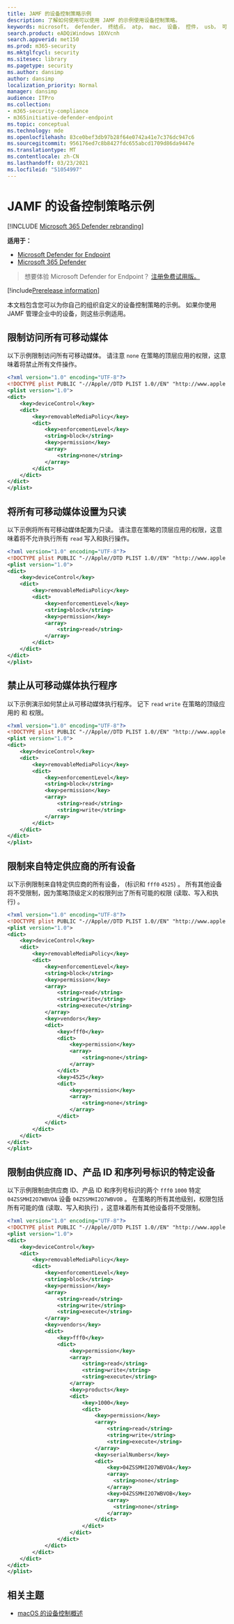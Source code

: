 ```yaml
---
title: JAMF 的设备控制策略示例
description: 了解如何使用可以使用 JAMF 的示例使用设备控制策略。
keywords: microsoft， defender， 终结点， atp， mac， 设备， 控件， usb， 可移动， 媒体， jamf
search.product: eADQiWindows 10XVcnh
search.appverid: met150
ms.prod: m365-security
ms.mktglfcycl: security
ms.sitesec: library
ms.pagetype: security
ms.author: dansimp
author: dansimp
localization_priority: Normal
manager: dansimp
audience: ITPro
ms.collection:
- m365-security-compliance
- m365initiative-defender-endpoint
ms.topic: conceptual
ms.technology: mde
ms.openlocfilehash: 83ce0bef3db97b28f64e0742a41e7c376dc947c6
ms.sourcegitcommit: 956176ed7c8b8427fdc655abcd1709d86da9447e
ms.translationtype: MT
ms.contentlocale: zh-CN
ms.lasthandoff: 03/23/2021
ms.locfileid: "51054997"
---
```

# <a name="examples-of-device-control-policies-for-jamf"></a>JAMF 的设备控制策略示例

[!INCLUDE [Microsoft 365 Defender rebranding](../../includes/microsoft-defender.md)]

**适用于：**
- [Microsoft Defender for Endpoint](https://go.microsoft.com/fwlink/p/?linkid=2146631)
- [Microsoft 365 Defender](https://go.microsoft.com/fwlink/?linkid=2118804)

> 想要体验 Microsoft Defender for Endpoint？ [注册免费试用版。](https://www.microsoft.com/microsoft-365/windows/microsoft-defender-atp?ocid=docs-wdatp-exposedapis-abovefoldlink)

[!include[Prerelease information](../../includes/prerelease.md)]

本文档包含您可以为你自己的组织自定义的设备控制策略的示例。 如果你使用 JAMF 管理企业中的设备，则这些示例适用。

## <a name="restrict-access-to-all-removable-media"></a>限制访问所有可移动媒体

以下示例限制访问所有可移动媒体。 请注意 `none` 在策略的顶层应用的权限，这意味着将禁止所有文件操作。

```xml
<?xml version="1.0" encoding="UTF-8"?> 
<!DOCTYPE plist PUBLIC "-//Apple//DTD PLIST 1.0//EN" "http://www.apple.com/DTDs/PropertyList-1.0.dtd"> 
<plist version="1.0"> 
<dict> 
    <key>deviceControl</key> 
    <dict> 
        <key>removableMediaPolicy</key> 
        <dict> 
            <key>enforcementLevel</key> 
            <string>block</string> 
            <key>permission</key> 
            <array> 
                <string>none</string> 
            </array> 
        </dict> 
    </dict> 
</dict> 
</plist>
```

## <a name="set-all-removable-media-to-be-read-only"></a>将所有可移动媒体设置为只读

以下示例将所有可移动媒体配置为只读。 请注意在策略的顶层应用的权限，这意味着将不允许执行所有 `read` 写入和执行操作。

```xml
<?xml version="1.0" encoding="UTF-8"?> 
<!DOCTYPE plist PUBLIC "-//Apple//DTD PLIST 1.0//EN" "http://www.apple.com/DTDs/PropertyList-1.0.dtd"> 
<plist version="1.0"> 
<dict> 
    <key>deviceControl</key> 
    <dict> 
        <key>removableMediaPolicy</key> 
        <dict> 
            <key>enforcementLevel</key> 
            <string>block</string> 
            <key>permission</key> 
            <array> 
                <string>read</string> 
            </array> 
        </dict> 
    </dict> 
</dict> 
</plist>
```

## <a name="disallow-program-execution-from-removable-media"></a>禁止从可移动媒体执行程序

以下示例演示如何禁止从可移动媒体执行程序。 记下 `read` `write` 在策略的顶级应用的 和 权限。

```xml
<?xml version="1.0" encoding="UTF-8"?> 
<!DOCTYPE plist PUBLIC "-//Apple//DTD PLIST 1.0//EN" "http://www.apple.com/DTDs/PropertyList-1.0.dtd"> 
<plist version="1.0"> 
<dict> 
    <key>deviceControl</key> 
    <dict> 
        <key>removableMediaPolicy</key> 
        <dict> 
            <key>enforcementLevel</key> 
            <string>block</string> 
            <key>permission</key> 
            <array> 
                <string>read</string>
                <string>write</string> 
            </array> 
        </dict> 
    </dict> 
</dict> 
</plist>
```

## <a name="restrict-all-devices-from-specific-vendors"></a>限制来自特定供应商的所有设备

以下示例限制来自特定供应商的所有设备， (标识和 `fff0` `4525`) 。 所有其他设备将不受限制，因为策略顶级定义的权限列出了所有可能的权限 (读取、写入和执行) 。

```xml
<?xml version="1.0" encoding="UTF-8"?> 
<!DOCTYPE plist PUBLIC "-//Apple//DTD PLIST 1.0//EN" "http://www.apple.com/DTDs/PropertyList-1.0.dtd"> 
<plist version="1.0"> 
<dict> 
    <key>deviceControl</key> 
    <dict> 
        <key>removableMediaPolicy</key> 
        <dict> 
            <key>enforcementLevel</key> 
            <string>block</string> 
            <key>permission</key> 
            <array> 
                <string>read</string>
                <string>write</string>
                <string>execute</string> 
            </array> 
            <key>vendors</key> 
            <dict> 
                <key>fff0</key> 
                <dict> 
                    <key>permission</key> 
                    <array> 
                        <string>none</string> 
                    </array> 
                </dict> 
                <key>4525</key> 
                <dict> 
                    <key>permission</key> 
                    <array>                         
                        <string>none</string> 
                    </array> 
                </dict> 
            </dict> 
        </dict> 
    </dict> 
</dict> 
</plist> 
```

## <a name="restrict-specific-devices-identified-by-vendor-id-product-id-and-serial-number"></a>限制由供应商 ID、产品 ID 和序列号标识的特定设备

以下示例限制由供应商 ID、产品 ID 和序列号标识的两个 `fff0` `1000` 特定 `04ZSSMHI2O7WBVOA` 设备 `04ZSSMHI2O7WBVOB` 。 在策略的所有其他级别，权限包括所有可能的值 (读取、写入和执行) ，这意味着所有其他设备将不受限制。

```xml
<?xml version="1.0" encoding="UTF-8"?> 
<!DOCTYPE plist PUBLIC "-//Apple//DTD PLIST 1.0//EN" "http://www.apple.com/DTDs/PropertyList-1.0.dtd"> 
<plist version="1.0"> 
<dict> 
    <key>deviceControl</key> 
    <dict> 
        <key>removableMediaPolicy</key> 
        <dict> 
            <key>enforcementLevel</key> 
            <string>block</string> 
            <key>permission</key> 
            <array> 
                <string>read</string>
                <string>write</string>
                <string>execute</string>
            </array> 
            <key>vendors</key> 
            <dict> 
                <key>fff0</key> 
                <dict> 
                    <key>permission</key> 
                    <array> 
                        <string>read</string> 
                        <string>write</string>
                        <string>execute</string> 
                    </array> 
                    <key>products</key> 
                    <dict> 
                        <key>1000</key> 
                        <dict> 
                            <key>permission</key> 
                            <array> 
                                <string>read</string> 
                                <string>write</string>
                                <string>execute</string>
                            </array> 
                            <key>serialNumbers</key> 
                            <dict> 
                                <key>04ZSSMHI2O7WBVOA</key> 
                                <array> 
                                  <string>none</string> 
                                </array> 
                                <key>04ZSSMHI2O7WBVOB</key>
                                <array> 
                                  <string>none</string> 
                                </array> 
                            </dict> 
                        </dict> 
                    </dict> 
                </dict>
            </dict> 
        </dict> 
    </dict> 
</dict> 
</plist> 
```

## <a name="related-topics"></a>相关主题

- [macOS 的设备控制概述](mac-device-control-overview.md)
